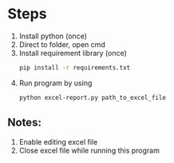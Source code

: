 # Steps

1. Install python (once)
2. Direct to folder, open cmd
3. Install requirement library (once)
   ``` bash
   pip install -r requirements.txt
   ```
4. Run program by using
   ``` bash
   python excel-report.py path_to_excel_file
   ```

## Notes:
1. Enable editing excel file
2. Close excel file while running this program
